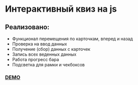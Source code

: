 # Интерактивный квиз на js

## Реализовано:
- Функционал перемещения по карточкам, вперед и назад
- Проверка на ввод данных
- Получение (сбор) данных с карточек
- Запись всех веденных данных
- Работа прогресс бара
- Подсветка для рамки и чекбоксов

[<h3> DEMO <h3>](https://sheyhmansur.github.io/quiz/)
